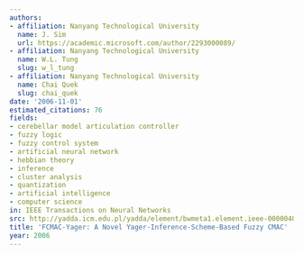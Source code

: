 ```yaml
---
authors:
- affiliation: Nanyang Technological University
  name: J. Sim
  url: https://academic.microsoft.com/author/2293000089/
- affiliation: Nanyang Technological University
  name: W.L. Tung
  slug: w_l_tung
- affiliation: Nanyang Technological University
  name: Chai Quek
  slug: chai_quek
date: '2006-11-01'
estimated_citations: 76
fields:
- cerebellar model articulation controller
- fuzzy logic
- fuzzy control system
- artificial neural network
- hebbian theory
- inference
- cluster analysis
- quantization
- artificial intelligence
- computer science
in: IEEE Transactions on Neural Networks
src: http://yadda.icm.edu.pl/yadda/element/bwmeta1.element.ieee-000004012043
title: 'FCMAC-Yager: A Novel Yager-Inference-Scheme-Based Fuzzy CMAC'
year: 2006
---
```

